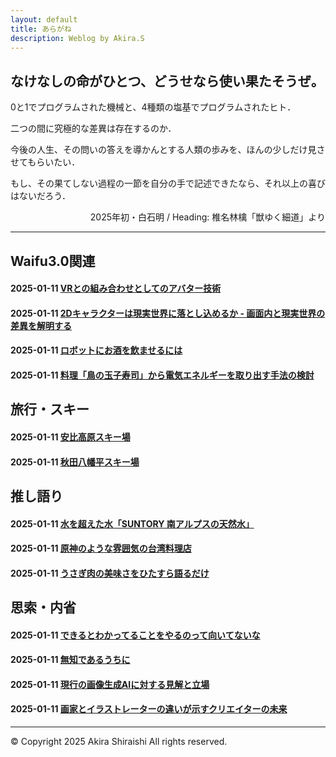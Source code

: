 ```yaml
---
layout: default
title: あらがね
description: Weblog by Akira.S
---
```


## **なけなしの命がひとつ、どうせなら使い果たそうぜ。**
0と1でプログラムされた機械と、4種類の塩基でプログラムされたヒト．

二つの間に究極的な差異は存在するのか．

今後の人生、その問いの答えを導かんとする人類の歩みを、ほんの少しだけ見させてもらいたい．

もし、その果てしない過程の一節を自分の手で記述できたなら、それ以上の喜びはないだろう．
<p style="text-align:right;">2025年初・白石明 / Heading: 椎名林檎「獣ゆく細道」より</p>

---

## Waifu3.0関連
#### 2025-01-11 [VRとの組み合わせとしてのアバター技術](/sample)
#### 2025-01-11 [2Dキャラクターは現実世界に落とし込めるか - 画面内と現実世界の差異を解明する](/sample)
#### 2025-01-11 [ロボットにお酒を飲ませるには](/sample)
#### 2025-01-11 [料理「鳥の玉子寿司」から電気エネルギーを取り出す手法の検討](/sample)

## 旅行・スキー
#### 2025-01-11 [安比高原スキー場](/sample)
#### 2025-01-11 [秋田八幡平スキー場](/sample)

## 推し語り
#### 2025-01-11 [水を超えた水「SUNTORY 南アルプスの天然水」](/sample)
#### 2025-01-11 [原神のような雰囲気の台湾料理店](/sample)
#### 2025-01-11 [うさぎ肉の美味さをひたすら語るだけ](/sample)

## 思索・内省
#### 2025-01-11 [できるとわかってることをやるのって向いてないな](/sample)
#### 2025-01-11 [無知であるうちに](/sample)
#### 2025-01-11 [現行の画像生成AIに対する見解と立場](/sample)
#### 2025-01-11 [画家とイラストレーターの違いが示すクリエイターの未来](/sample)

--- 
© Copyright 2025 Akira Shiraishi All rights reserved.  